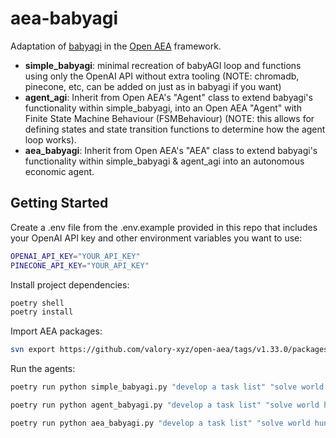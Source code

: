 # aea-babyagi

Adaptation of [babyagi](https://github.com/yoheinakajima/babyagi) in the [Open AEA](https://github.com/valory-xyz/open-aea) framework.

- **simple_babyagi**: minimal recreation of babyAGI loop and functions using only the OpenAI API without extra tooling (NOTE: chromadb, pinecone, etc, can be added on just as in babyagi if you want)
- **agent_agi**: Inherit from Open AEA's "Agent" class to extend babyagi's functionality within simple_babyagi, into an Open AEA "Agent" with Finite State Machine Behaviour (FSMBehaviour) (NOTE: this allows for defining states and state transition functions to determine how the agent loop works).
- **aea_babyagi**: Inherit from Open AEA's "AEA" class to extend babyagi's functionality within simple_babyagi & agent_agi into an autonomous economic agent.

## Getting Started

Create a .env file from the .env.example provided in this repo that includes your OpenAI API key and other environment variables you want to use:
```bash
OPENAI_API_KEY="YOUR_API_KEY"
PINECONE_API_KEY="YOUR_API_KEY"
```

Install project dependencies:
```bash
poetry shell
poetry install
```

Import AEA packages:
```bash
svn export https://github.com/valory-xyz/open-aea/tags/v1.33.0/packages packages
```

Run the agents:
```bash
poetry run python simple_babyagi.py "develop a task list" "solve world hunger"
``` 
```bash
poetry run python agent_babyagi.py "develop a task list" "solve world hunger"
``` 
```bash
poetry run python aea_babyagi.py "develop a task list" "solve world hunger"
```

